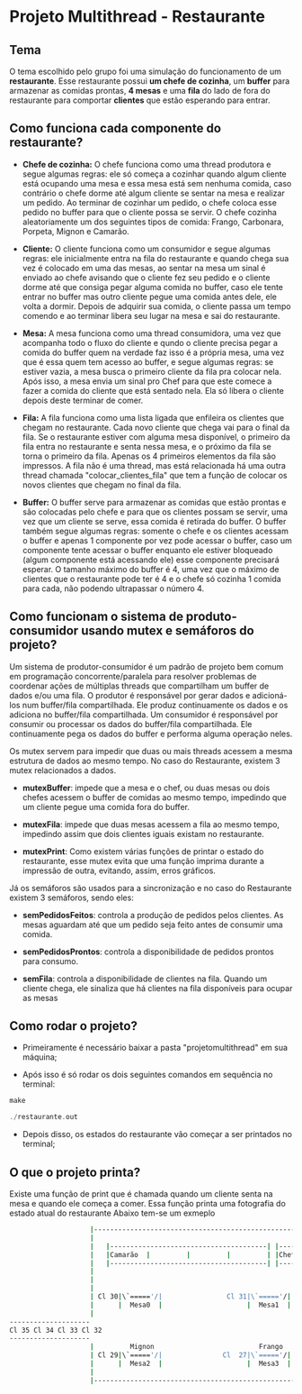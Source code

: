 # Projeto Multithread - Restaurante

## Tema

O tema escolhido pelo grupo foi uma simulação do funcionamento de um **restaurante**. Esse restaurante possui **um chefe de cozinha**, um **buffer** para armazenar as comidas prontas, **4 mesas** e uma **fila** do lado de fora do restaurante para comportar **clientes** que estão esperando para entrar.

## Como funciona cada componente do restaurante?

- **Chefe de cozinha:** O chefe funciona como uma thread produtora e segue algumas regras: ele só começa a cozinhar quando algum cliente está ocupando uma mesa e essa mesa está sem nenhuma comida, caso contrário o chefe dorme até algum cliente se sentar na mesa e realizar um pedido. Ao terminar de cozinhar um pedido, o chefe coloca esse pedido no buffer para que o cliente possa se servir. O chefe cozinha aleatoriamente um dos seguintes tipos de comida: Frango, Carbonara, Porpeta, Mignon e Camarão.

- **Cliente:** O cliente funciona como um consumidor e segue algumas regras: ele inicialmente entra na fila do restaurante e quando chega sua vez é colocado em uma das mesas, ao sentar na mesa um sinal é enviado ao chefe avisando que o cliente fez seu pedido e o cliente dorme até que consiga pegar alguma comida no buffer, caso ele tente entrar no buffer mas outro cliente pegue uma comida antes dele, ele volta a dormir. Depois de adquirir sua comida, o cliente passa um tempo comendo e ao terminar libera seu lugar na mesa e sai do restaurante.

- **Mesa:** A mesa funciona como uma thread consumidora, uma vez que acompanha todo o fluxo do cliente e qundo o cliente precisa pegar a comida do buffer quem na verdade faz isso é a própria mesa, uma vez que é essa quem tem acesso ao buffer, e segue algumas regras: se estiver vazia, a mesa busca o primeiro cliente da fila pra colocar nela. Após isso, a mesa envia um sinal pro Chef para que este comece a fazer a comida do cliente que está sentado nela. Ela só libera o cliente depois deste terminar de comer.

- **Fila:** A fila funciona como uma lista ligada que enfileira os clientes que chegam no restaurante. Cada novo cliente que chega vai para o final da fila. Se o restaurante estiver com alguma mesa disponível, o primeiro da fila entra no restaurante e senta nessa mesa, e o próximo da fila se torna o primeiro da fila. Apenas os 4 primeiros elementos da fila são impressos. A fila não é uma thread, mas está relacionada há uma outra thread chamada "colocar_clientes_fila" que tem a função de colocar os novos clientes que chegam no final da fila.

- **Buffer:** O buffer serve para armazenar as comidas que estão prontas e são colocadas pelo chefe e para que os clientes possam se servir, uma vez que um cliente se serve, essa comida é retirada do buffer. O buffer também segue algumas regras: somente o chefe e os clientes acessam o buffer e apenas 1 componente por vez pode acessar o buffer, caso um componente tente acessar o buffer enquanto ele estiver bloqueado (algum componente está acessando ele) esse componente precisará esperar. O tamanho máximo do buffer é 4, uma vez que o máximo de clientes que o restaurante pode ter é 4 e o chefe só cozinha 1 comida para cada, não podendo ultrapassar o número 4.

## Como funcionam o sistema de produto-consumidor usando mutex e semáforos do projeto?

Um sistema de produtor-consumidor é um padrão de projeto bem comum em programação concorrente/paralela para resolver problemas de coordenar ações de múltiplas threads que compartilham um buffer de dados e/ou uma fila. O produtor é responsável por gerar dados e adicioná-los num buffer/fila compartilhada. Ele produz continuamente os dados e os adiciona no buffer/fila compartilhada. Um consumidor é responsável por consumir ou processar os dados do buffer/fila compartilhada. Ele continuamente pega os dados do buffer e performa alguma operação neles.

Os mutex servem para impedir que duas ou mais threads acessem a mesma estrutura de dados ao mesmo tempo.
No caso do Restaurante, existem 3 mutex relacionados a dados.

- **mutexBuffer**: impede que a mesa e o chef, ou duas mesas ou dois chefes acessem o buffer de comidas ao mesmo tempo, impedindo que um cliente pegue uma comida fora do buffer.

- **mutexFila**: impede que duas mesas acessem a fila ao mesmo tempo, impedindo assim que dois clientes iguais existam no restaurante.

- **mutexPrint**: Como existem várias funções de printar o estado do restaurante, esse mutex evita que uma função imprima durante a impressão de outra, evitando, assim, erros gráficos.

Já os semáforos são usados para a sincronização e no caso do Restaurante existem 3 semáforos, sendo eles:

- **semPedidosFeitos**: controla a produção de pedidos pelos clientes. As mesas aguardam até que um pedido seja feito antes de consumir uma comida.

- **semPedidosProntos**: controla a disponibilidade de pedidos prontos para consumo.

- **semFila**: controla a disponibilidade de clientes na fila. Quando um cliente chega, ele sinaliza que há clientes na fila disponíveis para ocupar as mesas

## Como rodar o projeto?

- Primeiramente é necessário baixar a pasta "projetomultithread" em sua máquina;

- Após isso é só rodar os dois seguintes comandos em sequência no terminal:

```c
make

./restaurante.out
```

- Depois disso, os estados do restaurante vão começar a ser printados no terminal;

## O que o projeto printa?

Existe uma função de print que é chamada quando um cliente senta na mesa e quando ele começa a comer. Essa função printa uma fotografia do estado atual do restaurante
Abaixo tem-se um exmeplo

```sh
                    |---------------------------------------------------------|
                    |                                                         |
                    |   |---------------------------------------| |----|      |
                    |   |Camarão  |         |         |         | |Chef|      |
                    |   |---------------------------------------| |----|      |
                    |                                                         |
                    |                                                         |
                    |                                                         |
                    | Cl 30|\`====='/|                Cl 31|\`====='/|        |
                    |      |  Mesa0  |                     |  Mesa1  |        |
                    |                                                         |
--------------------                                                          |
Cl 35 Cl 34 Cl 33 Cl 32                                                       |
--------------------                                                          |
                    |         Mignon                          Frango          |
                    | Cl 29|\`====='/|               Cl  27|\`====='/|        |
                    |      |  Mesa2  |                     |  Mesa3  |        |
                    |                                                         |
                    |---------------------------------------------------------|

```
